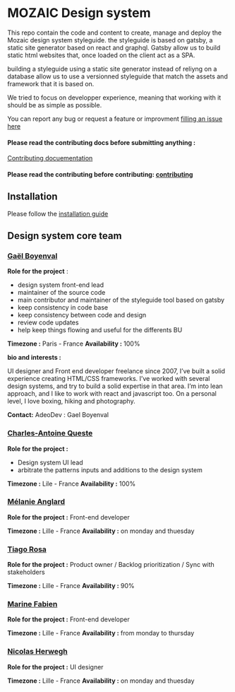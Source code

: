# MOZAIC Design system

This repo contain the code and content to create, manage and deploy the Mozaic design system styleguide.
the styleguide is based on gatsby, a static site generator based on react and graphql.
Gatsby allow us to build static html websites that, once loaded on the client act as a SPA.

building a styleguide using a static site generator instead of reliyng on a database allow us to use a versionned styleguide that match the assets and framework that it is based on.

We tried to focus on developper experience, meaning that working with it should be as simple as possible.

You can report any bug or request a feature or improvment [filling an issue here](https://github.com/adeo/mozaic-design-system/issues)

#### Please read the contributing docs before submitting anything :

[Contributing docuementation](https://mozaic.adeo.cloud/Contributing/)

#### Please read the contributing before contributing: [contributing](https://github.com/adeo/mozaic-design-system/blob/master/CONTRIBUTING.md)

## Installation

Please follow the [installation guide](https://mozaic.adeo.cloud/Contributing/Developers/InstallForDev/)

## Design system core team

### [Gaël Boyenval](https://www.linkedin.com/in/gaël-boyenval-5b931415/)

**Role for the project** :

- design system front-end lead
- maintainer of the source code
- main contributor and maintainer of the styleguide tool based on gatsby
- keep consistency in code base
- keep consistency between code and design
- review code updates
- help keep things flowing and useful for the differents BU

**Timezone :** Paris - France **Availability :** 100%

**bio and interests :**

UI designer and Front end developer freelance since 2007, I’ve built a solid experience creating HTML/CSS frameworks. I’ve worked with several design systems, and try to build a solid expertise in that area.
I’m into lean approach, and I like to work with react and javascript too.
On a personal level, I love boxing, hiking and photography.

**Contact:**
AdeoDev : Gael Boyenval

### [Charles-Antoine Queste](https://www.linkedin.com/in/charlesantoinequeste/?originalSubdomain=fr)

**Role for the project :**

- Design system UI lead
- arbitrate the patterns inputs and additions to the design system

**Timezone :** Lile - France **Availability :** 100%

### [Mélanie Anglard](https://www.linkedin.com/in/melanie-anglard-6540b164/)

**Role for the project :** Front-end developer

**Timezone :** Lille - France **Availability :** on monday and thuesday

### [Tiago Rosa](https://www.linkedin.com/in/tiagorosa/)

**Role for the project :** Product owner / Backlog prioritization / Sync with stakeholders

**Timezone :** Lille - France **Availability :** 90%

### [Marine Fabien](https://www.linkedin.com/in/marine-fabien/)

**Role for the project :** Front-end developer

**Timezone :** Lille - France **Availability :** from monday to thursday

### [Nicolas Herwegh](https://www.linkedin.com/in/nicolas-herwegh-3a4494136/?originalSubdomain=fr)

**Role for the project :** UI designer

**Timezone :** Lille - France **Availability :** on monday and thuesday
